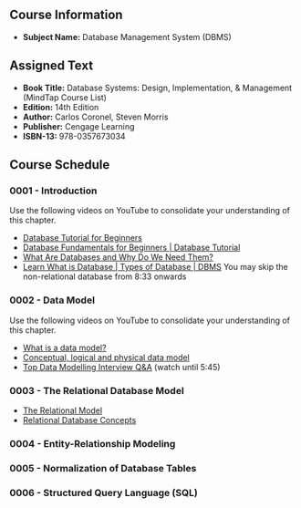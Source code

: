 ## Course Information
- **Subject Name:** Database Management System (DBMS)



## Assigned Text
- **Book Title:** Database Systems: Design, Implementation, & Management (MindTap Course List)
- **Edition:** 14th Edition
- **Author:** Carlos Coronel, Steven Morris
- **Publisher:** Cengage Learning
- **ISBN-13:** 978-0357673034



## Course Schedule
### 0001 - Introduction
Use the following videos on YouTube to consolidate your understanding of this chapter.
- [Database Tutorial for Beginners](https://www.youtube.com/watch?v=wR0jg0eQsZA&t=248s)
- [Database Fundamentals for Beginners | Database Tutorial](https://www.youtube.com/watch?v=sIi7IfiTIsA)
- [What Are Databases and Why Do We Need Them?](https://www.youtube.com/watch?v=djEZeF4KTaM)
- [Learn What is Database | Types of Database | DBMS](https://www.youtube.com/watch?v=j09EQ-xlh88)
You may skip the non-relational database from 8:33 onwards



### 0002 - Data Model
Use the following videos on YouTube to consolidate your understanding of this chapter.
- [What is a data model?](https://www.youtube.com/watch?v=4qFZ-5i4GS8)
- [Conceptual, logical and physical data model](https://www.youtube.com/watch?v=RJ9TpkWKyU0)
- [Top Data Modelling Interview Q&A](https://www.youtube.com/watch?v=UdkQx9cgsTo)
 (watch until 5:45)



### 0003 - The Relational Database Model
- [The Relational Model](https://www.youtube.com/watch?v=PH17p5vORyk)
- [Relational Database Concepts](https://www.youtube.com/watch?v=NvrpuBAMddw&t=63s)


### 0004 - Entity-Relationship Modeling

### 0005 - Normalization of Database Tables

### 0006 - Structured Query Language (SQL)
